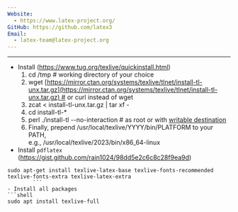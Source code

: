 ```yaml
---
Website:
  - https://www.latex-project.org/
GitHub: https://github.com/latex3
Email:
  - latex-team@latex-project.org
---
```


---

- Install (https://www.tug.org/texlive/quickinstall.html)
	1. cd /tmp # working directory of your choice
	2. wget [https://mirror.ctan.org/systems/texlive/tlnet/install-tl-unx.tar.gz](https://mirror.ctan.org/systems/texlive/tlnet/install-tl-unx.tar.gz) # or curl instead of wget
	3. zcat < install-tl-unx.tar.gz | tar xf -
	4. cd install-tl-*
	5. perl ./install-tl --no-interaction # as root or with [writable destination](https://www.tug.org/texlive/quickinstall.html#running)
	6. Finally, prepend /usr/local/texlive/YYYY/bin/PLATFORM to your PATH,  
	    e.g., /usr/local/texlive/2023/bin/x86_64-linux
- Install `pdflatex` (https://gist.github.com/rain1024/98dd5e2c6c8c28f9ea9d)
```shell 
sudo apt-get install texlive-latex-base texlive-fonts-recommended texlive-fonts-extra texlive-latex-extra
		```
- Install all packages
```shell
sudo apt install texlive-full
```
